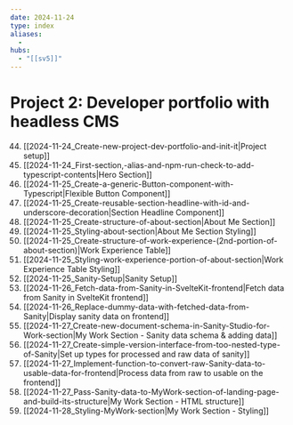 ```yaml
---
date: 2024-11-24
type: index
aliases:
  -
hubs:
  - "[[sv5]]"
---
```


# Project 2: Developer portfolio with headless CMS

44. [[2024-11-24_Create-new-project-dev-portfolio-and-init-it|Project setup]]
45. [[2024-11-24_First-section,-alias-and-npm-run-check-to-add-typescript-contents|Hero Section]]
46. [[2024-11-25_Create-a-generic-Button-component-with-Typescript|Flexible Button Component]]
48. [[2024-11-25_Create-reusable-section-headline-with-id-and-underscore-decoration|Section Headline Component]]
49. [[2024-11-25_Create-structure-of-about-section|About Me Section]]
50. [[2024-11-25_Styling-about-section|About Me Section Styling]]
51. [[2024-11-25_Create-structure-of-work-experience-(2nd-portion-of-about-section)|Work Experience Table]]
52. [[2024-11-25_Styling-work-experience-portion-of-about-section|Work Experience Table Styling]]
53. [[2024-11-25_Sanity-Setup|Sanity Setup]]
54. [[2024-11-26_Fetch-data-from-Sanity-in-SvelteKit-frontend|Fetch data from Sanity in SvelteKit frontend]]
55. [[2024-11-26_Replace-dummy-data-with-fetched-data-from-Sanity|Display sanity data on frontend]]
56. [[2024-11-27_Create-new-document-schema-in-Sanity-Studio-for-Work-section|My Work Section - Sanity data schema & adding data]]
57. [[2024-11-27_Create-simple-version-interface-from-too-nested-type-of-Sanity|Set up types for processed and raw data of sanity]]
58. [[2024-11-27_Implement-function-to-convert-raw-Sanity-data-to-usable-data-for-frontend|Process data from raw to usable on the frontend]]
59. [[2024-11-27_Pass-Sanity-data-to-MyWork-section-of-landing-page-and-build-its-structure|My Work Section - HTML structure]]
60. [[2024-11-28_Styling-MyWork-section|My Work Section - Styling]]
